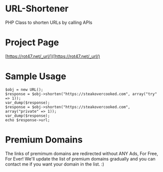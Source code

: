 # URL-Shortener
PHP Class to shorten URLs by calling APIs

# Project Page
[https://rot47.net/_url/]([https://rot47.net/_url/)

# Sample Usage

    $obj = new URL();
    $response = $obj->shorten("https://steakovercooked.com", array("try" => 1));
    var_dump($response);
    $response = $obj->shorten("https://steakovercooked.com", array("private" => 1));
    var_dump($response);  
    echo $response->url;
    
# Premium Domains
The links of premimum domains are redirected without ANY Ads, For Free, For Ever!
We'll update the list of premium domains gradually and you can contact me if you want your domain in the list. :)

